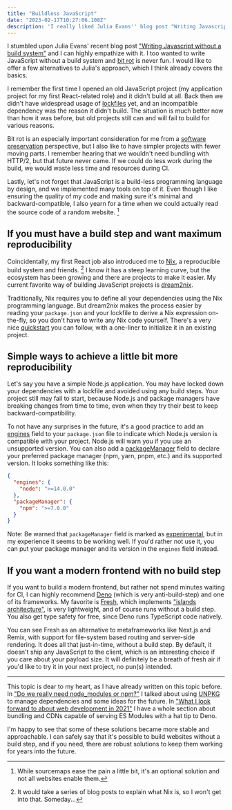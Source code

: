 ```yaml
---
title: "Buildless JavaScript"
date: "2023-02-17T10:27:06.108Z"
description: 'I really liked Julia Evans'' blog post "Writing Javascript without a build system" and would like to offer a few alternatives.'
---
```


I stumbled upon Julia Evans' recent blog post ["Writing Javascript without a build system"](https://jvns.ca/blog/2023/02/16/writing-javascript-without-a-build-system/) and I can highly empathize with it. I too wanted to write JavaScript without a build system and [bit rot](https://en.wikipedia.org/wiki/Software_rot) is never fun. I would like to offer a few alternatives to Julia's approach, which I think already covers the basics.

I remember the first time I opened an old JavaScript project (my application project for my first React-related role) and it didn't build at all. Back then we didn't have widespread usage of [lockfiles](https://docs.npmjs.com/cli/v9/configuring-npm/package-lock-json) yet, and an incompatible dependency was the reason it didn't build. The situation is much better now than how it was before, but old projects still can and will fail to build for various reasons.

Bit rot is an especially important consideration for me from a [software preservation](https://en.wikipedia.org/wiki/Digital_preservation) perspective, but I also like to have simpler projects with fewer moving parts. I remember hearing that we wouldn't need bundling with HTTP/2, but that future never came. If we could do less work during the build, we would waste less time and resources during CI.

Lastly, let's not forget that JavaScript is a build-less programming language by design, and we implemented many tools on top of it. Even though I like ensuring the quality of my code and making sure it's minimal and backward-compatible, I also yearn for a time when we could actually read the source code of a random website. [^1]

## If you must have a build step and want maximum reproducibility

Coincidentally, my first React job also introduced me to [Nix](https://nixos.org), a reproducible build system and friends. [^2] I know it has a steep learning curve, but the ecosystem has been growing and there are projects to make it easier. My current favorite way of building JavaScript projects is [dream2nix](https://nix-community.github.io/dream2nix/).

Traditionally, Nix requires you to define all your dependencies using the Nix programming language. But dream2nix makes the process easier by reading your `package.json` and your lockfile to derive a Nix expression on-the-fly, so you don't have to write any Nix code yourself. There's a very nice [quickstart](https://nix-community.github.io/dream2nix/guides/getting-started-nodejs.html) you can follow, with a one-liner to initialize it in an existing project.

## Simple ways to achieve a little bit more reproducibility

Let's say you have a simple Node.js application. You may have locked down your dependencies with a lockfile and avoided using any build steps. Your project still may fail to start, because Node.js and package managers have breaking changes from time to time, even when they try their best to keep backward-compatibility.

To not have any surprises in the future, it's a good practice to add an [engines](https://docs.npmjs.com/cli/v9/configuring-npm/package-json#engines) field to your `package.json` file to indicate which Node.js version is compatible with your project. Node.js will warn you if you use an unsupported version. You can also add a [packageManager](https://nodejs.org/api/packages.html#packagemanager) field to declare your preferred package manager (npm, yarn, pnpm, etc.) and its supported version. It looks something like this:

```json
{
  "engines": {
    "node": ">=14.0.0"
  },
  "packageManager": {
    "npm": ">=7.0.0"
  }
}
```

Note: Be warned that `packageManager` field is marked as [experimental](https://nodejs.org/api/documentation.html#stability-index), but in my experience it seems to be working well. If you'd rather not use it, you can put your package manager and its version in the `engines` field instead.

## If you want a modern frontend with no build step

If you want to build a modern frontend, but rather not spend minutes waiting for CI, I can highly recommend [Deno](https://deno.land) (which is very anti-build-step) and one of its frameworks. My favorite is [Fresh](https://fresh.deno.dev), which implements ["islands architecture"](https://www.patterns.dev/posts/islands-architecture/), is very lightweight, and of course runs without a build step. You also get type safety for free, since Deno runs TypeScript code natively.

You can see Fresh as an alternative to metaframeworks like Next.js and Remix, with support for file-system based routing and server-side rendering. It does all that just-in-time, without a build step. By default, it doesn't ship any JavaScript to the client, which is an interesting choice if you care about your payload size. It will definitely be a breath of fresh air if you'd like to try it in your next project, no pun(s) intended.

---

This topic is dear to my heart, as I have already written on this topic before. In ["Do we really need node_modules or npm?"](/do-we-really-need-node_modules-or-npm/) I talked about using [UNPKG](https://unpkg.com) to manage dependencies and some ideas for the future. In ["What I look forward to about web development in 2021"](/what-i-look-forward-to-about-web-development-in-2021/#we-wont-need-bundling-hopefully) I have a whole section about bundling and CDNs capable of serving ES Modules with a hat tip to Deno.

I'm happy to see that some of these solutions became more stable and approachable. I can safely say that it's possible to build websites without a build step, and if you need, there are robust solutions to keep them working for years into the future.

[^1]: While sourcemaps ease the pain a little bit, it's an optional solution and not all websites enable them.
[^2]: It would take a series of blog posts to explain what Nix is, so I won't get into that. Someday...
